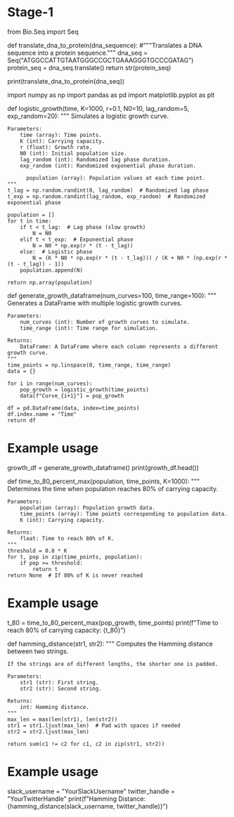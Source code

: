 # Stage-1
from Bio.Seq import Seq

def translate_dna_to_protein(dna_sequence):
    #"""Translates a DNA sequence into a protein sequence."""
    dna_seq = Seq("ATGGCCATTGTAATGGGCCGCTGAAAGGGTGCCCGATAG")
    protein_seq = dna_seq.translate()
    return str(protein_seq)

print(translate_dna_to_protein(dna_seq))

import numpy as np
import pandas as pd
import matplotlib.pyplot as plt

def logistic_growth(time, K=1000, r=0.1, N0=10, lag_random=5, exp_random=20):
    """
    Simulates a logistic growth curve.
    
    Parameters:
        time (array): Time points.
        K (int): Carrying capacity.
        r (float): Growth rate.
        N0 (int): Initial population size.
        lag_random (int): Randomized lag phase duration.
        exp_random (int): Randomized exponential phase duration.
        
          population (array): Population values at each time point.
    """
    t_lag = np.random.randint(0, lag_random)  # Randomized lag phase
    t_exp = np.random.randint(lag_random, exp_random)  # Randomized exponential phase

    population = []
    for t in time:
        if t < t_lag:  # Lag phase (slow growth)
            N = N0
        elif t < t_exp:  # Exponential phase
            N = N0 * np.exp(r * (t - t_lag))
        else:  # Logistic phase
            N = (K * N0 * np.exp(r * (t - t_lag))) / (K + N0 * (np.exp(r * (t - t_lag)) - 1))
        population.append(N)
    
    return np.array(population)

def generate_growth_dataframe(num_curves=100, time_range=100):
    """
    Generates a DataFrame with multiple logistic growth curves.
    
    Parameters:
        num_curves (int): Number of growth curves to simulate.
        time_range (int): Time range for simulation.
        
    Returns:
        DataFrame: A DataFrame where each column represents a different growth curve.
    """
    time_points = np.linspace(0, time_range, time_range)
    data = {}

    for i in range(num_curves):
        pop_growth = logistic_growth(time_points)
        data[f"Curve_{i+1}"] = pop_growth

    df = pd.DataFrame(data, index=time_points)
    df.index.name = "Time"
    return df

# Example usage
growth_df = generate_growth_dataframe()
print(growth_df.head())

def time_to_80_percent_max(population, time_points, K=1000):
    """
    Determines the time when population reaches 80% of carrying capacity.
    
    Parameters:
        population (array): Population growth data.
        time_points (array): Time points corresponding to population data.
        K (int): Carrying capacity.
    
    Returns:
        float: Time to reach 80% of K.
    """
    threshold = 0.8 * K
    for t, pop in zip(time_points, population):
        if pop >= threshold:
            return t
    return None  # If 80% of K is never reached

# Example usage
t_80 = time_to_80_percent_max(pop_growth, time_points)
print(f"Time to reach 80% of carrying capacity: {t_80}")

def hamming_distance(str1, str2):
    """
    Computes the Hamming distance between two strings.
    
    If the strings are of different lengths, the shorter one is padded.
    
    Parameters:
        str1 (str): First string.
        str2 (str): Second string.
    
    Returns:
        int: Hamming distance.
    """
    max_len = max(len(str1), len(str2))
    str1 = str1.ljust(max_len)  # Pad with spaces if needed
    str2 = str2.ljust(max_len)
    
    return sum(c1 != c2 for c1, c2 in zip(str1, str2))

# Example usage
slack_username = "YourSlackUsername"
twitter_handle = "YourTwitterHandle"
print(f"Hamming Distance: {hamming_distance(slack_username, twitter_handle)}")
